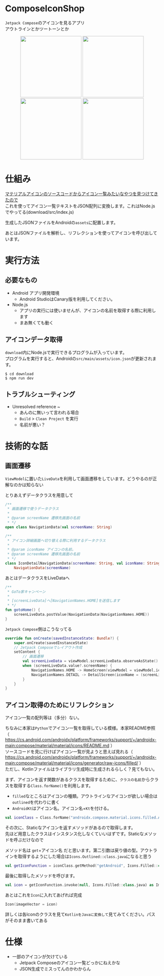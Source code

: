 # ComposeIconShop

`Jetpack Compose`のアイコンを見るアプリ  
アウトラインとかツートーンとか

<p align="center">
    <img src="https://imgur.com/C3LbNQ0.png" width="200">
    <img src="https://imgur.com/sWAq5Mf.png" width="200">
    <img src="https://imgur.com/Gkb1NAZ.png" width="200">
    <img src="https://imgur.com/ZC890Lq.png" width="200">
</p>

# 仕組み
[マテリアルアイコンのソースコードからアイコン一覧みたいなやつを見つけてきたので](https://github.com/google/material-design-icons/blob/master/font/MaterialIconsOutlined-Regular.codepoints)  
これを使ってアイコン一覧テキストをJSON配列に変換します。これはNode.jsでやってる(download/src/index.js)  

生成したJSONファイルをAndroidの`assets`に配置します。

あとはJSONファイルを解析し、リフレクションを使ってアイコンを呼び出しています。

# 実行方法
## 必要なもの
- Android アプリ開発環境
    - Android StudioはCanary版を利用してください。
- Node.js
    - アプリの実行には使いませんが、アイコンの名前を取得する際に利用します
    - まあ無くても動く

## アイコンデータ取得
`download`内にNode.jsで実行できるプログラムが入っています。  
プログラムを実行すると、Androidの`src/main/assets/icon.json`が更新されます。

```
$ cd download
$ npm run dev
```

## トラブルシューティング
- Unresolved reference ~
    - あんのに無いって言われる場合
    - `Build` > `Clean Project` を実行
    - 名前が悪い？

# 技術的な話

## 画面遷移
`ViewModel`に置いた`LiveData`を利用して画面遷移をしています。どうやるのが正解なのかは知らない  

とりあえずデータクラスを用意して

```kotlin
/**
 * 画面遷移で使うデータクラス
 *
 * @param screenName 遷移先画面の名前
 * */
open class NavigationData(val screenName: String)

/**
 * アイコン詳細画面へ切り替える際に利用するデータクラス
 *
 * @param iconName アイコンの名前。
 * @param screenName 遷移先画面の名前
 * */
class IconDetailNavigationData(screenName: String, val iconName: String) :
    NavigationData(screenName)
```

あとはデータクラスをLiveDataへ

```kotlin
/**
 * GoTo家キャンペーン
 *
 * [screenLiveData]へ[NavigationNames.HOME]を送信します
 * */
fun gotoHome() {
    screenLiveData.postValue(NavigationData(NavigationNames.HOME))
}
```

`Jetpack Compose`側はこうなってる

```kotlin
override fun onCreate(savedInstanceState: Bundle?) {
    super.onCreate(savedInstanceState)
    // Jetpack Composeでレイアウト作成
    setContent {
        // 画面遷移
        val screenLiveData = viewModel.screenLiveData.observeAsState()
        when (screenLiveData.value?.screenName) {
            NavigationNames.HOME -> HomeScreen(viewModel = viewModel,iconSearch = searchWord.value,iconType = iconType.value)
            NavigationNames.DETAIL -> DetailScreen(iconName = (screenLiveData.value!! as IconDetailNavigationData).iconName)
        }
    }
}
```


## アイコン取得のためにリフレクション
アイコン一覧の配列等は（多分）ない。 

ちなみに本家は`Python`でアイコン一覧を取得している模様。本家README参照（ https://cs.android.com/androidx/platform/frameworks/support/+/androidx-main:compose/material/material/icons/README.md ）  
ソースコードを見に行けばアイコン一覧が見ようと思えば見れる（ https://cs.android.com/androidx/platform/frameworks/support/+/androidx-main:compose/material/material/icons/generator/raw-icons/filled/ ）  
ただし、Kotlinファイルはライブラリ生成時に生成されるらしく？見てもない。

まず、アイコンを返す関数があるクラスを取得するために、`クラスの名前`からクラスを取得する`Class.forName()`を利用します。 

- `filled`なところはアイコンの種類。アウトラインなアイコンが欲しい場合は`outlined`を代わりに書く
- `AndroidKt`はアイコン名。アイコン名+`Kt`を付ける。

```kotlin
val iconClass = Class.forName("androidx.compose.material.icons.filled.AndroidKt")
```

その次に、Staticなアイコンを返すメソッドがあるので取得します。  
先ほど用意したクラスはインスタンス化しなくていいはずです。Staticなメソッドを呼ぶだけなので  

メソッド名は `get`+アイコン名 だと思います。第二引数は戻り値の型。アウトラインを取得するようにした場合は`Icons.Outlined::class.java`になると思う

```kotlin
val getIconFunction = iconClass.getMethod("getAndroid", Icons.Filled::class.java)
```

最後に取得したメソッドを呼びます。

```kotlin
val icon = getIconFunction.invoke(null, Icons.Filled::class.java) as ImageVector
```

あとはこれを`Icon`に入れてあげれば完成

```kotlin
Icon(imageVector = icon)
```

詳しくは各Iconのクラスを見て`KotlinをJavaに変換して`見てみてください。パスがそのまま書いてある

# 仕様
- 一部のアイコンが欠けている
    - Jetpack Composeのアイコン一覧どっかにねえかな
    - JSON生成でミスってんのかわからん
